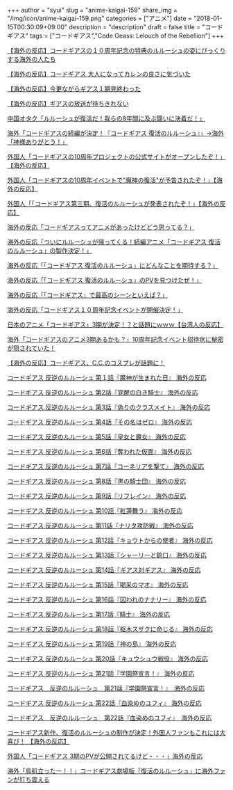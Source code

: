 +++
author = "syui"
slug = "anime-kaigai-159"
share_img = "/img/icon/anime-kaigai-159.png"
categories = ["アニメ"]
date = "2018-01-15T00:30:09+09:00"
description = "description"
draft = false
title = "コードギアス"
tags = ["コードギアス","Code Geass: Lelouch of the Rebellion"]
+++



<a href="http://animekaigai.blogspot.com/2017/04/geass-10thtokuten.html" rel="nofollow" target="_blank" title="【海外の反応】コードギアスの１０周年記念の特典のルルーシュの姿にびっくりする海外の人たち">【海外の反応】コードギアスの１０周年記念の特典のルルーシュの姿にびっくりする海外の人たち</a>

<a href="http://animekaigai.blogspot.com/2017/05/geass-heroine.html" rel="nofollow" target="_blank" title=" 【海外の反応】コードギアス 大人になってカレンの良さに気づいた"> 【海外の反応】コードギアス 大人になってカレンの良さに気づいた</a>

<a href="http://animekaigai.blogspot.com/2017/05/geass-new.html" rel="nofollow" target="_blank" title="【海外の反応】今更ながらギアス１期見終わった">【海外の反応】今更ながらギアス１期見終わった</a>

<a href="http://animekaigai.blogspot.com/2017/05/geass-ready.html" rel="nofollow" target="_blank" title="【海外の反応】ギアスの放送が待ちきれない">【海外の反応】ギアスの放送が待ちきれない</a>

<a href="http://blog.livedoor.jp/kashikou/archives/52064167.html" rel="nofollow" target="_blank" title="中国オタク「ルルーシュが復活だ！我らの8年間に及ぶ闘いに決着だ！」">中国オタク「ルルーシュが復活だ！我らの8年間に及ぶ闘いに決着だ！」</a>

<a href="http://darekare.jp/kaigaianime/code-geass" rel="nofollow" target="_blank" title="海外「コードギアスの続編が決定！『コードギアス 復活のルルーシュ』」→海外「神様ありがとう！」">海外「コードギアスの続編が決定！『コードギアス 復活のルルーシュ』」→海外「神様ありがとう！」</a>

<a href="http://frontpage.blog.jp/archives/1060109509.html" rel="nofollow" target="_blank" title="外国人「コードギアスの10周年プロジェクトの公式サイトがオープンしたぞ！」【海外の反応】">外国人「コードギアスの10周年プロジェクトの公式サイトがオープンしたぞ！」【海外の反応】</a>

<a href="http://frontpage.blog.jp/archives/1062402279.html" rel="nofollow" target="_blank" title="外国人「コードギアスの10周年イベントで&quot;魔神の復活&quot;が予告されたぞ！」【海外の反応】">外国人「コードギアスの10周年イベントで&quot;魔神の復活&quot;が予告されたぞ！」【海外の反応】</a>

<a href="http://frontpage.blog.jp/archives/1062715514.html" rel="nofollow" target="_blank" title="外国人「「コードギアス第三期、復活のルルーシュが発表されたぞ！」【海外の反応】">外国人「「コードギアス第三期、復活のルルーシュが発表されたぞ！」【海外の反応】</a>

<a href="http://honyakutyuihou.hatenablog.com/entry/2016/09/01/095024" rel="nofollow" target="_blank" title="海外の反応「コードギアスってアニメがあったけどどう思ってる？」">海外の反応「コードギアスってアニメがあったけどどう思ってる？」</a>

<a href="http://honyakutyuihou.hatenablog.com/entry/2016/11/28/072105" rel="nofollow" target="_blank" title="海外の反応「ついにルルーシュが帰ってくる！続編アニメ「コードギアス 復活のルルーシュ」の製作決定！」">海外の反応「ついにルルーシュが帰ってくる！続編アニメ「コードギアス 復活のルルーシュ」の製作決定！」</a>

<a href="http://honyakutyuihou.hatenablog.com/entry/2016/11/29/000850" rel="nofollow" target="_blank" title="海外の反応「「コードギアス 復活のルルーシュ」にどんなことを期待する？」">海外の反応「「コードギアス 復活のルルーシュ」にどんなことを期待する？」</a>

<a href="http://honyakutyuihou.hatenablog.com/entry/2016/12/24/000710" rel="nofollow" target="_blank" title=" 海外の反応「「コードギアス 復活のルルーシュ」のPVを見つけたぜ！」"> 海外の反応「「コードギアス 復活のルルーシュ」のPVを見つけたぜ！」</a>

<a href="http://honyakutyuihou.hatenablog.com/entry/2017/01/26/000812" rel="nofollow" target="_blank" title="海外の反応「「コードギアス」で最高のシーンといえば？」">海外の反応「「コードギアス」で最高のシーンといえば？」</a>

<a href="http://honyakutyuihou.hatenablog.com/entry/anime/2016/08/11" rel="nofollow" target="_blank" title="海外の反応「コードギアス１０周年記念イベントが開催決定！」">海外の反応「コードギアス１０周年記念イベントが開催決定！」</a>

<a href="http://kaola.jp/2016/11/22/436505/" rel="nofollow" target="_blank" title=" 日本のアニメ「コードギアス」3期が決定！？と話題にｗｗｗ【台湾人の反応】"> 日本のアニメ「コードギアス」3期が決定！？と話題にｗｗｗ【台湾人の反応】</a>

<a href="http://kitsune-news.kilo.jp/anime/3897" rel="nofollow" target="_blank" title="海外「コードギアスのアニメ3期あるかも？」10周年記念イベント招待状に秘密が隠されていた！">海外「コードギアスのアニメ3期あるかも？」10周年記念イベント招待状に秘密が隠されていた！</a>

<a href="http://soresore.net/archives/1051185608.html" rel="nofollow" target="_blank" title=" 【海外の反応】コードギアス、C.C.のコスプレが話題に！"> 【海外の反応】コードギアス、C.C.のコスプレが話題に！</a>

<a href="http://sotohan.blog.fc2.com/blog-entry-404.html" rel="nofollow" target="_blank" title=" コードギアス 反逆のルルーシュ 第１話『魔神が生まれた日』 海外の反応"> コードギアス 反逆のルルーシュ 第１話『魔神が生まれた日』 海外の反応</a>

<a href="http://sotohan.blog.fc2.com/blog-entry-407.html" rel="nofollow" target="_blank" title="コードギアス 反逆のルルーシュ 第2話『覚醒の白き騎士』 海外の反応">コードギアス 反逆のルルーシュ 第2話『覚醒の白き騎士』 海外の反応</a>

<a href="http://sotohan.blog.fc2.com/blog-entry-410.html" rel="nofollow" target="_blank" title="コードギアス 反逆のルルーシュ 第3話『偽りのクラスメイト』 海外の反応">コードギアス 反逆のルルーシュ 第3話『偽りのクラスメイト』 海外の反応</a>

<a href="http://sotohan.blog.fc2.com/blog-entry-413.html" rel="nofollow" target="_blank" title="コードギアス 反逆のルルーシュ 第4話『その名はゼロ』 海外の反応">コードギアス 反逆のルルーシュ 第4話『その名はゼロ』 海外の反応</a>

<a href="http://sotohan.blog.fc2.com/blog-entry-416.html" rel="nofollow" target="_blank" title="コードギアス 反逆のルルーシュ 第5話『皇女と魔女』 海外の反応">コードギアス 反逆のルルーシュ 第5話『皇女と魔女』 海外の反応</a>

<a href="http://sotohan.blog.fc2.com/blog-entry-419.html" rel="nofollow" target="_blank" title="コードギアス 反逆のルルーシュ 第6話『奪われた仮面』 海外の反応">コードギアス 反逆のルルーシュ 第6話『奪われた仮面』 海外の反応</a>

<a href="http://sotohan.blog.fc2.com/blog-entry-422.html" rel="nofollow" target="_blank" title="コードギアス 反逆のルルーシュ 第7話『コーネリアを撃て』 海外の反応">コードギアス 反逆のルルーシュ 第7話『コーネリアを撃て』 海外の反応</a>

<a href="http://sotohan.blog.fc2.com/blog-entry-425.html" rel="nofollow" target="_blank" title="コードギアス 反逆のルルーシュ 第8話『黒の騎士団』 海外の反応">コードギアス 反逆のルルーシュ 第8話『黒の騎士団』 海外の反応</a>

<a href="http://sotohan.blog.fc2.com/blog-entry-427.html" rel="nofollow" target="_blank" title="コードギアス 反逆のルルーシュ 第9話『リフレイン』 海外の反応">コードギアス 反逆のルルーシュ 第9話『リフレイン』 海外の反応</a>

<a href="http://sotohan.blog.fc2.com/blog-entry-431.html" rel="nofollow" target="_blank" title="コードギアス 反逆のルルーシュ 第10話『紅蓮舞う』 海外の反応">コードギアス 反逆のルルーシュ 第10話『紅蓮舞う』 海外の反応</a>

<a href="http://sotohan.blog.fc2.com/blog-entry-434.html" rel="nofollow" target="_blank" title="コードギアス 反逆のルルーシュ 第11話『ナリタ攻防戦』 海外の反応">コードギアス 反逆のルルーシュ 第11話『ナリタ攻防戦』 海外の反応</a>

<a href="http://sotohan.blog.fc2.com/blog-entry-437.html" rel="nofollow" target="_blank" title="コードギアス 反逆のルルーシュ 第12話『キョウトからの使者』 海外の反応">コードギアス 反逆のルルーシュ 第12話『キョウトからの使者』 海外の反応</a>

<a href="http://sotohan.blog.fc2.com/blog-entry-440.html" rel="nofollow" target="_blank" title=" コードギアス 反逆のルルーシュ 第13話『シャーリーと銃口』 海外の反応"> コードギアス 反逆のルルーシュ 第13話『シャーリーと銃口』 海外の反応</a>

<a href="http://sotohan.blog.fc2.com/blog-entry-445.html" rel="nofollow" target="_blank" title="コードギアス 反逆のルルーシュ 第14話『ギアス対ギアス』 海外の反応">コードギアス 反逆のルルーシュ 第14話『ギアス対ギアス』 海外の反応</a>

<a href="http://sotohan.blog.fc2.com/blog-entry-449.html" rel="nofollow" target="_blank" title="コードギアス 反逆のルルーシュ 第15話『喝采のマオ』 海外の反応">コードギアス 反逆のルルーシュ 第15話『喝采のマオ』 海外の反応</a>

<a href="http://sotohan.blog.fc2.com/blog-entry-453.html" rel="nofollow" target="_blank" title="コードギアス 反逆のルルーシュ 第16話『囚われのナナリー』 海外の反応">コードギアス 反逆のルルーシュ 第16話『囚われのナナリー』 海外の反応</a>

<a href="http://sotohan.blog.fc2.com/blog-entry-457.html" rel="nofollow" target="_blank" title="コードギアス 反逆のルルーシュ 第17話『騎士』 海外の反応">コードギアス 反逆のルルーシュ 第17話『騎士』 海外の反応</a>

<a href="http://sotohan.blog.fc2.com/blog-entry-461.html" rel="nofollow" target="_blank" title="コードギアス 反逆のルルーシュ 第18話『枢木スザクに命じる』 海外の反応">コードギアス 反逆のルルーシュ 第18話『枢木スザクに命じる』 海外の反応</a>

<a href="http://sotohan.blog.fc2.com/blog-entry-466.html" rel="nofollow" target="_blank" title="コードギアス 反逆のルルーシュ 第19話『神の島』 海外の反応">コードギアス 反逆のルルーシュ 第19話『神の島』 海外の反応</a>

<a href="http://sotohan.blog.fc2.com/blog-entry-474.html" rel="nofollow" target="_blank" title="コードギアス 反逆のルルーシュ 第20話『キュウシュウ戦役』 海外の反応">コードギアス 反逆のルルーシュ 第20話『キュウシュウ戦役』 海外の反応</a>

<a href="http://sotohan.blog.fc2.com/blog-entry-477.html" rel="nofollow" target="_blank" title="コードギアス 反逆のルルーシュ 第21話『学園祭宣言！』 海外の反応">コードギアス 反逆のルルーシュ 第21話『学園祭宣言！』 海外の反応</a>

<a href="http://sotohan.blog.fc2.com/blog-entry-477.html" rel="nofollow" target="_blank" title="コードギアス　反逆のルルーシュ　第21話『学園祭宣言！』　海外の反応">コードギアス　反逆のルルーシュ　第21話『学園祭宣言！』　海外の反応</a>

<a href="http://sotohan.blog.fc2.com/blog-entry-481.html" rel="nofollow" target="_blank" title="コードギアス 反逆のルルーシュ 第22話『血染めのユフィ』 海外の反応">コードギアス 反逆のルルーシュ 第22話『血染めのユフィ』 海外の反応</a>

<a href="http://sotohan.blog.fc2.com/blog-entry-481.html" rel="nofollow" target="_blank" title="コードギアス　反逆のルルーシュ　第22話『血染めのユフィ』　海外の反応">コードギアス　反逆のルルーシュ　第22話『血染めのユフィ』　海外の反応</a>

<a href="http://www.all-nationz.com/archives/1062715125.html" rel="nofollow" target="_blank" title="コードギアス新作、復活のルルーシュの制作が決定！外国人ファンもこれには大喜び！ 【海外の反応】">コードギアス新作、復活のルルーシュの制作が決定！外国人ファンもこれには大喜び！ 【海外の反応】</a>

<a href="http://www.anihon.com/entry/2017/04/30/193215" rel="nofollow" target="_blank" title="外国人「コードギアス 3期のPVが公開されてるけど・・・」海外の反応">外国人「コードギアス 3期のPVが公開されてるけど・・・」海外の反応</a>

<a href="http://www.kattobi-japan.com/archives/15439635.html" rel="nofollow" target="_blank" title="海外「鳥肌立ったー！！」コードギアス劇場版「復活のルルーシュ」に海外ファンが打ち震える">海外「鳥肌立ったー！！」コードギアス劇場版「復活のルルーシュ」に海外ファンが打ち震える</a>
